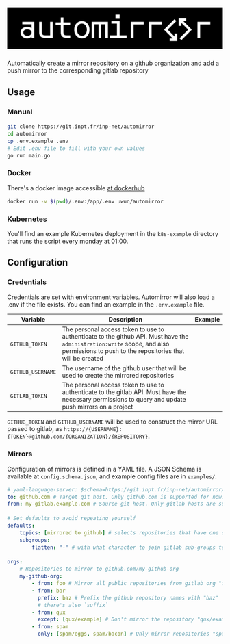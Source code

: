 # <center> <img src="./wordmark.png">  </center>

Automatically create a mirror repository on a github organization and add a push mirror to the corresponding gitlab repository

## Usage

### Manual

```bash
git clone https://git.inpt.fr/inp-net/automirror
cd automirror
cp .env.example .env
# Edit .env file to fill with your own values
go run main.go
```

### Docker

There's a docker image accessible [at dockerhub](https://hub.docker.com/r/uwun/automirror)

```bash
docker run -v $(pwd)/.env:/app/.env uwun/automirror
```

### Kubernetes

You'll find an example Kubernetes deployment in the `k8s-example` directory that runs the script every monday at 01:00.

## Configuration

### Credentials

Credentials are set with environment variables. Automirror will also load a .env if the file exists. You can find an example in the `.env.example` file.

| Variable | Description | Example |
|----------|-------------|---------|
| `GITHUB_TOKEN` | The personal access token to use to authenticate to the github API. Must have the `administration:write` scope, and also permissions to push to the repositories that will be created | |
| `GITHUB_USERNAME` | The username of the github user that will be used to create the mirrored repositories | |
| `GITLAB_TOKEN` | The personal access token to use to authenticate to the gitlab API. Must have the necessary permissions to query and update push mirrors on a project | |

`GITHUB_TOKEN` and `GITHUB_USERNAME` will be used to construct the mirror URL passed to gitlab, as `https://{USERNAME}:{TOKEN}@github.com/{ORGANIZATION}/{REPOSITORY}`.

### Mirrors

Configuration of mirrors is defined in a YAML file. A JSON Schema is available at `config.schema.json`, and example config files are in `examples/`.

```yaml
# yaml-language-server: $schema=https://git.inpt.fr/inp-net/automirror/-/raw/main/config.schema.json
to: github.com # Target git host. Only github.com is supported for now.
from: my-gitlab.example.com # Source git host. Only gitlab hosts are supported for now.

# Set defaults to avoid repeating yourself
defaults:
    topics: [mirrored to github] # selects repositories that have one of these topics. Providing an empty array selects no repositories.
    subgroups: 
        flatten: "-" # with what character to join gitlab sub-groups to compute the github repo name. For example, if the gitlab project is `group/subgroup/project`, the github repo name will be `subgroup-project`
    
orgs:
    # Repositories to mirror to github.com/my-github-org
    my-github-org:
        - from: foo # Mirror all public repositories from gitlab org "foo" that have the topic "mirrored to github" (see `defaults`)
        - from: bar 
          prefix: baz # Prefix the github repository names with "baz"
          # there's also `suffix`
        - from: qux 
          except: [qux/example] # Don't mirror the repository "qux/example"
        - from: spam 
          only: [spam/eggs, spam/bacon] # Only mirror repositories "spam/eggs" and "spam/bacon"
```
        

